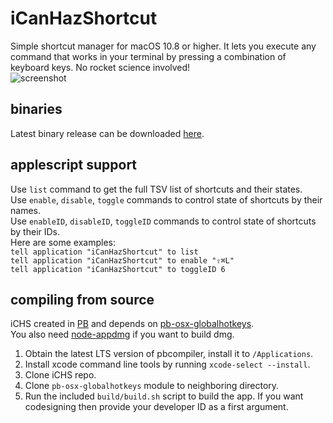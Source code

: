 # iCanHazShortcut
Simple shortcut manager for macOS 10.8 or higher. It lets you execute any command that works in your terminal by pressing a combination of keyboard keys. No rocket science involved!  
![screenshot](https://d7.wtf/SchesisDodecaneCunarder.png)  

## binaries
Latest binary release can be downloaded [here](https://github.com/deseven/icanhazshortcut/releases).  

## applescript support
Use `list` command to get the full TSV list of shortcuts and their states.  
Use `enable`, `disable`, `toggle` commands to control state of shortcuts by their names.  
Use `enableID`,  `disableID`, `toggleID` commands to control state of shortcuts by their IDs.  
Here are some examples:  
`tell application "iCanHazShortcut" to list`  
`tell application "iCanHazShortcut" to enable "⇧⌘L"`  
`tell application "iCanHazShortcut" to toggleID 6`  

## compiling from source
iCHS created in [PB](http://purebasic.com) and depends on [pb-osx-globalhotkeys](https://github.com/deseven/pb-osx-globalhotkeys).  
You also need [node-appdmg](https://github.com/LinusU/node-appdmg) if you want to build dmg.  
1. Obtain the latest LTS version of pbcompiler, install it to ```/Applications```.  
2. Install xcode command line tools by running ```xcode-select --install```.  
3. Clone iCHS repo.  
4. Clone ```pb-osx-globalhotkeys``` module to neighboring directory.  
5. Run the included ```build/build.sh``` script to build the app. If you want codesigning then provide your developer ID as a first argument.  
